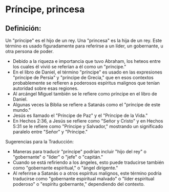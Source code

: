 # Príncipe, princesa

## Definición: 

Un "príncipe" es el hijo de un rey.  Una "princesa" es la hija de un rey. Este término es usado figuradamente para referirse a un líder, un gobernante, u otra persona de poder.

* Debido a la riqueza e importancia que tuvo Abraham,  los heteos entre los cuales él vivió se referían a él como un  "príncipe."
* En el libro de Daniel,  el término "príncipe" es usado en las expresiones "príncipe de Persia" y  "príncipe de Grecia," que en esos contextos probablemente se refieren a poderosos espíritus malignos que tenían autoridad sobre esas regiones.
* Al arcángel Miguel también se le refiere como príncipe en el libro de Daniel.
* Algunas veces la Biblia se refiere a Satanás como el "príncipe de este mundo."
* Jesús es llamado el "Príncipe de Paz" y el "Príncipe de la Vida."
* En Hechos 2:36, a Jesús se refiere como "Señor y Cristo" y en Hechos 5:31 se le refiere como "Príncipe y Salvador," mostrando un significado paralelo entre "Señor" y "Príncipe."

Sugerencias para la Traducción:

* Maneras para traducir "príncipe" podrían incluir "hijo del rey" o "gobernante" o "líder" o "jefe" o "capitán."
* Cuando se está refiriendo a los ángeles, esto puede traducirse también como "gobernante espiritual," o "ángel dirigente."
* Al referirse a Satanás o a otros espíritus malignos, este término podría traducirse como "gobernante espiritual malvado" o "líder espiritual poderoso" o "espíritu gobernante," dependiendo del contexto.

